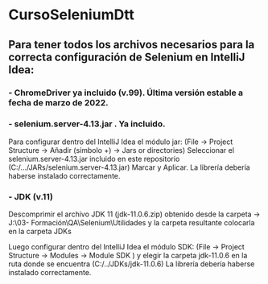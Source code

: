 # CursoSeleniumDtt

## Para tener todos los archivos necesarios para la correcta configuración de Selenium en IntelliJ Idea:

### - ChromeDriver ya incluido (v.99). Última versión estable a fecha de marzo de 2022.

### - selenium.server-4.13.jar . Ya incluido. 

Para configurar dentro del IntelliJ Idea el módulo jar: 
(File -> Project Structure -> Añadir (símbolo +) -> Jars or directories)
Seleccionar el selenium.server-4.13.jar incluido en este repositorio (C:/.../JARs/selenium.server-4.13.jar)
Marcar y Aplicar.
La librería debería haberse instalado correctamente.


 
### - JDK (v.11)
Descomprimir el archivo JDK 11 (jdk-11.0.6.zip) obtenido desde la carpeta ->  J:\03- Formación\QA\Selenium\Utilidades 
y la carpeta resultante colocarla en la carpeta JDKs

Luego configurar dentro del IntelliJ Idea el módulo SDK: 
(File -> Project Structure -> Modules -> Module SDK )
y elegir la carpeta jdk-11.0.6 en la ruta donde se encuentra (C:/../JDKs/jdk-11.0.6)
La librería debería haberse instalado correctamente.

